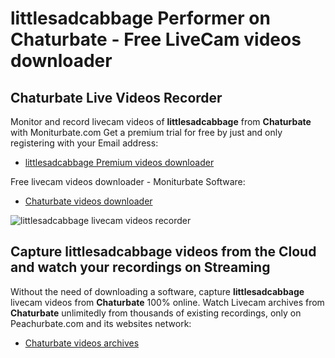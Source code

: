 # littlesadcabbage Performer on Chaturbate - Free LiveCam videos downloader

## Chaturbate Live Videos Recorder

Monitor and record livecam videos of **littlesadcabbage** from **Chaturbate** with Moniturbate.com
Get a premium trial for free by just and only registering with your Email address:
* [littlesadcabbage Premium videos downloader](https://moniturbate.com/request-demo-licence-key.html)

Free livecam videos downloader - Moniturbate Software:
* [Chaturbate videos downloader](https://moniturbate.com/moniturbate-download-software.html)

![littlesadcabbage livecam videos recorder](https://peachurnet.com/templates/moniturbate-software.png)


## Capture littlesadcabbage videos from the Cloud and watch your recordings on Streaming

Without the need of downloading a software, capture **littlesadcabbage** livecam videos from **Chaturbate** 100% online.
Watch Livecam archives from **Chaturbate** unlimitedly from thousands of existing recordings, only on Peachurbate.com and its websites network:
* [Chaturbate videos archives](https://peachurnet.com/)